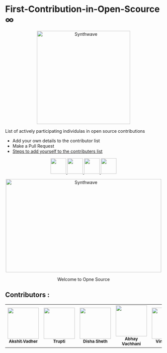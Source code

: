 # First-Contribution-in-Open-Scource ∞


<p align="center">
    <a href="https://cypher-punk.web.app/">
        <img src="https://avatars.githubusercontent.com/u/138747869?s=200&v=4" alt="Synthwave" height="300" width="300">
    </a>
</p>

<p>List of actively participating individulas in open source contributions</p>

- Add your own details to the contributor list
- Make a Pull Request
- [Steps to add yourself to the contributers list](https://github.com/CypherPunk-git/First-Contribution-in-Open-Scource/blob/main/CONTRIBUTING.md)

<p align="center">
    <a href="https://cypher-punk.web.app/">
        <img height="50" src="https://cdn-icons-png.flaticon.com/128/8293/8293577.png" />
    </a>
     <a href="https://twitter.com/Cypherpunk_comm">
        <img height="50" src="https://cdn-icons-png.flaticon.com/512/4096/4096132.png"/>
     </a>
     <a href="https://www.linkedin.com/in/cypher-punk-a878bb289/">
        <img height="50" src="https://user-images.githubusercontent.com/46517096/166973395-19676cd8-f8ec-4abf-83ff-da8243505b82.png"/>
     </a>
     <a href="https://www.instagram.com/cypherpunk.community/">
        <img height="50" src="https://user-images.githubusercontent.com/46517096/166974368-9798f39f-1f46-499c-b14e-81f0a3f83a06.png"/>
    </a>
    </a>
</p>
    <p align="center">
     <img src="https://thumbs.gfycat.com/GoodnaturedFondGaur-size_restricted.gif" alt="Synthwave" height="300" width="500">
    </p>
    <p align="center" font-size="11">
      Welcome to Opne Source
    </p>


## Contributors :

<!-- Do not remove or modify this section -->
<!-- prettier-ignore-start -->
<!-- markdownlint-disable -->

<table>
    <tbody>
        <tr>
       		    <td align="center">
		                      <a href="https://github.com/akshitvadher">
        	   	            <img src="https://avatars.githubusercontent.com/u/122861906?v=4" width="100px;"/>
        	   	            <br />
        		              <sub><b>Akshit Vadher</b></sub>
       		                </a>
     		        </td>
               <td align="center">
                          <a href="https://github.com/trupti1063">
                          <img src="https://avatars.githubusercontent.com/u/143238374?v=4" width="100px;" />
                          <br />
                          <sub><b>Trupti</b></sub>
                          </a>
               </td>
               <td align="center">
                          <a href="https://github.com/dishasheth12345">
                          <img src="https://avatars.githubusercontent.com/u/143238369?v=4" width="100px;" />
                          <br />
                          <sub><b>Disha Sheth</b></sub>
                          </a>
               </td>
	       	   <td align="center">
		          		 <a href="https://github.com/Abhay-Vachhani/">
			 			 <img src="https://avatars.githubusercontent.com/u/84565477?v=4" width="100px;"/>
		         		 <br />
		         		 <sub><b>Abhay Vachhani</b></sub>
                         </a>
               </td>
               <td align="center">
                          <a href="https://github.com/VinitMehta28">
                          <img src="https://avatars.githubusercontent.com/u/96309635?v=4" width="100px;"/>
                          <br />
                          <sub><b> Vinit Mehta</b></sub>
                          </a>
              </td>
              <td align="center">
                          <a href="https://github.com/blacklion0">
                          <img src="https://avatars.githubusercontent.com/u/115477297?v=4" width="100px;"/>
                          <br />
                          <sub><b>Divyesh Thakar</b></sub>
                          </a>
              </td>
              <td align="center">
                          <a href="https://github.com/dhavalashara">
                          <img src="https://avatars.githubusercontent.com/u/141735381?v=4" width="100px;"/>
                          <br />
                          <sub><b>  Dhaval Ashara  </b></sub>
                          </a>
	     </td>
	     <td align="center">
		            <a href="https://github.com/rajbhazala">
		            <img src="https://avatars.githubusercontent.com/u/144259255?v=4" width="100px;"/>
		            <br />
		            <sub><b>  Raj Zala </b></sub>
		            </a>
	    </td>
	    <td align="center">
		            <a href="https://github.com/bhaveshshah00">
		            <img src="https://avatars.githubusercontent.com/u/144258119?v=4" width="100px;"/>
		            <br />
		            <sub><b>  Bhavesh Shah </b></sub>
		            </a>
	    <td align="center">
		            <a href="https://github.com/YashParmar0001">
		            <img src="https://avatars.githubusercontent.com/u/100549620?v=4" width="100px;"/>
		            <br />
		            <sub><b>  Yash Parmar  </b></sub>
		            </a>
	    </td>
		<td align="center">
		            <a href="  --github profile url--  ">
		            <img src="  --image url --  " width="100px;"/>
		            <br />
		            <sub><b>  --your Name--  </b></sub>
		            </a>
		</td>
	    </td>
        </tr>
    </tbody>
</table>
